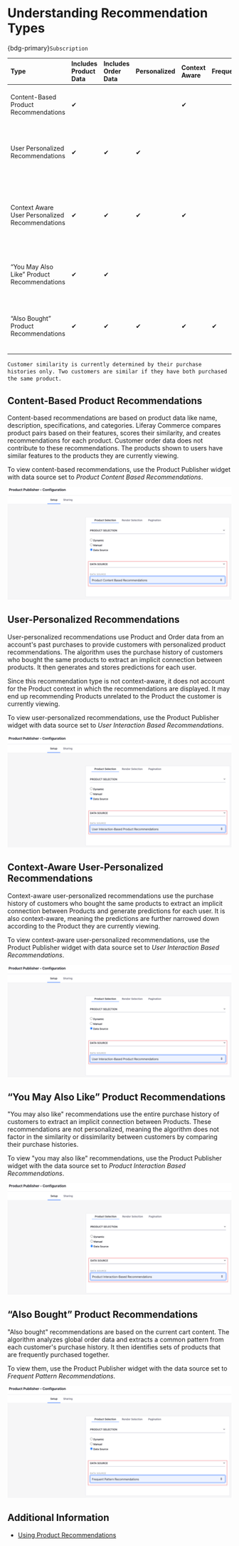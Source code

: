 # Understanding Recommendation Types

{bdg-primary}`Subscription`

| Type | Includes Product Data  | Includes Order Data  | Personalized  | Context Aware  | Frequency  | Description  |
|:--|:--|:--|:--|:--|:--|:--|
| Content-Based Product Recommendations  |  &#10004; |   |   |  &#10004;  |   | Recommends similar products to the Product being viewed  |
| User Personalized Recommendations  |  &#10004;  |  &#10004;  |  &#10004;  |   |   | Recommends products based on the purchase history of similar customers  |
| Context Aware User Personalized Recommendations   |  &#10004;  |  &#10004;  |  &#10004;  |  &#10004;  |   | Recommends products of similar categories based on the purchase history of similar customers  |
| “You May Also Like” Product Recommendations  |  &#10004;  |  &#10004;  |   |   |   | Recommends products based on the purchase history of all customers  |
| “Also Bought” Product Recommendations  |  &#10004;  |  &#10004;  |  &#10004;  |  &#10004;  |  &#10004;  | Recommends products frequently purchased with the viewed Product  |

```{important}
Customer similarity is currently determined by their purchase histories only. Two customers are similar if they have both purchased the same product.
```

## Content-Based Product Recommendations

Content-based recommendations are based on product data like name, description, specifications, and categories. Liferay Commerce compares product pairs based on their features, scores their similarity, and creates recommendations for each product. Customer order data does not contribute to these recommendations. The products shown to users have similar features to the products they are currently viewing.

To view content-based recommendations, use the Product Publisher widget with data source set to *Product Content Based Recommendations*.

![To view Content-Based Product Recommendations, use the Product Publisher widget with data source set to Product Content Based Recommendations.](./understanding-recommendation-types/images/01.png)

## User-Personalized Recommendations

User-personalized recommendations use Product and Order data from an account's past purchases to provide customers with personalized product recommendations. The algorithm uses the purchase history of customers who bought the same products to extract an implicit connection between products. It then generates and stores predictions for each user.

Since this recommendation type is not context-aware, it does not account for the Product context in which the recommendations are displayed. It may end up recommending Products unrelated to the Product the customer is currently viewing.

To view user-personalized recommendations, use the Product Publisher widget with data source set to *User Interaction Based Recommendations*.

![To view User Personalized Recommendations, use the Product Publisher widget with data source set to User Interaction Based Recommendations.](./understanding-recommendation-types/images/02.png)

## Context-Aware User-Personalized Recommendations

Context-aware user-personalized recommendations use the purchase history of customers who bought the same products to extract an implicit connection between Products and generate predictions for each user. It is also context-aware, meaning the predictions are further narrowed down according to the Product they are currently viewing.

To view context-aware user-personalized recommendations, use the Product Publisher widget with data source set to *User Interaction Based Recommendations*.

![To view Context Aware User Personalized Recommendations, use the Product Publisher widget with data source set to User Interaction Based Recommendations.](./understanding-recommendation-types/images/02.png)

## “You May Also Like” Product Recommendations

"You may also like" recommendations use the entire purchase history of customers to extract an implicit connection between Products. These recommendations are not personalized, meaning the algorithm does not factor in the similarity or dissimilarity between customers by comparing their purchase histories.

To view "you may also like" recommendations, use the Product Publisher widget with the data source set to *Product Interaction Based Recommendations*.

![To view “You May Also Like” Product Recommendations, use the Product Publisher widget with the data source set to Product Interaction Based Recommendations.](./understanding-recommendation-types/images/03.png)

## “Also Bought” Product Recommendations

"Also bought" recommendations are based on the current cart content. The algorithm analyzes global order data and extracts a common pattern from each customer's purchase history. It then identifies sets of products that are frequently purchased together.

To view them, use the Product Publisher widget with the data source set to *Frequent Pattern Recommendations*.

![To view “Also Bought” Product Recommendations, use the Product Publisher widget with the data source set to Frequent Pattern Recommendations.](./understanding-recommendation-types/images/04.png)

## Additional Information

* [Using Product Recommendations](./using-product-recommendations.md)
